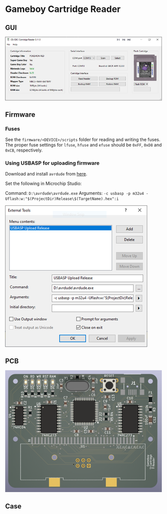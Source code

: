 # Gameboy Cartridge Reader

## GUI

![Graphical User Interface](img/screenshot_gui.png)

## Firmware

### Fuses

See the `firmware/<DEVICE>/scripts` folder for reading and writing the fuses. 
The proper fuse settings for `lfuse`, `hfuse` and `efuse` should 
be `0xFF`, `0xD8` and `0xCB`, respectively.

### Using USBASP for uploading firmware

Download and install `avrdude` from [here](https://github.com/avrdudes/avrdude/releases).

Set the following in Microchip Studio:

Command: `D:\avrdude\avrdude.exe`
Arguments: `-c usbasp -p m32u4 -Uflash:w:"$(ProjectDir)Release\$(TargetName).hex":i`

![Microchip Studio settings](img/screenshot_external_tool.PNG)

## PCB

![PCB](img/pcb.png)

## Case